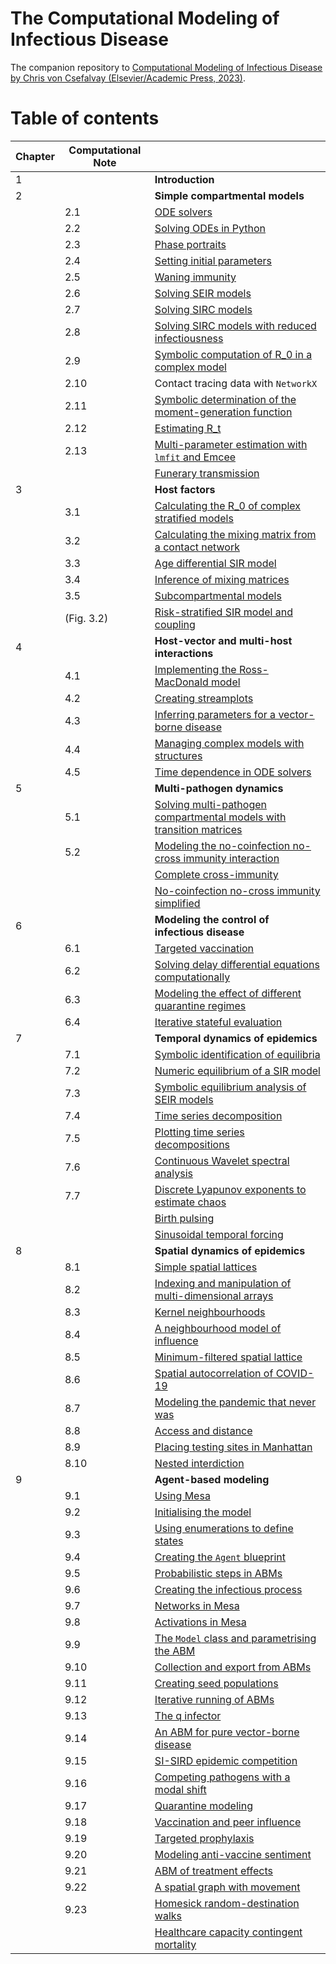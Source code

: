 # The Computational Modeling of Infectious Disease

The companion repository to [Computational Modeling of Infectious Disease by Chris von Csefalvay (Elsevier/Academic Press, 2023)](https://www.elsevier.com/books/computational-modeling-of-infectious-diseases/csefalvay/978-0-323-95389-4).


# Table of contents

| Chapter | Computational Note |                                                                                                                                                                                                                             |
|---------|--------------------|-----------------------------------------------------------------------------------------------------------------------------------------------------------------------------------------------------------------------------| 
| 1 	     | 	                  | **Introduction**                               	                                                                                                                                                                            |
| 2 	     | 	                  | **Simple compartmental models**                	                                                                                                                                                                            |
|         | 2.1                | [ODE solvers](https://github.com/chrisvoncsefalvay/computational-infectious-disease/blob/main/ch02/sir_models/SIR%20and%20related%20models.ipynb)                                                                           |
|         | 2.2                | [Solving ODEs in Python](https://github.com/chrisvoncsefalvay/computational-infectious-disease/blob/main/ch02/sir_models/SIR%20and%20related%20models.ipynb)                                                                |
|         | 2.3                | [Phase portraits](https://github.com/chrisvoncsefalvay/computational-infectious-disease/blob/main/ch02/phase_space/Phase%20space%20and%20stability.ipynb)                                                                   |                            |
|         | 2.4                | [Setting initial parameters](https://github.com/chrisvoncsefalvay/computational-infectious-disease/blob/main/ch02/sir_models/SIR%20and%20related%20models.ipynb)                                                            |
|         | 2.5                | [Waning immunity](https://github.com/chrisvoncsefalvay/computational-infectious-disease/blob/main/ch02/sir_models/SIR%20and%20related%20models.ipynb)                                                                       |
|         | 2.6                | [Solving SEIR models](https://github.com/chrisvoncsefalvay/computational-infectious-disease/blob/main/ch02/sir_models/SIR%20and%20related%20models.ipynb)                                                                   |
|         | 2.7                | [Solving SIRC models](https://github.com/chrisvoncsefalvay/computational-infectious-disease/blob/main/ch02/sir_models/SIR%20and%20related%20models.ipynb)                                                                   |
|         | 2.8                | [Solving SIRC models with reduced infectiousness](https://github.com/chrisvoncsefalvay/computational-infectious-disease/blob/main/ch02/sir_models/SIR%20and%20related%20models.ipynb)                                       |
|         | 2.9                | [Symbolic computation of R_0 in a complex model](https://github.com/chrisvoncsefalvay/computational-infectious-disease/blob/main/ch02/symbolic_r0/Symbolic%20determination%20of%20R0.ipynb)                                 |
|         | 2.10               | Contact tracing data with `NetworkX`                                                                                                                                                                                        |
|         | 2.11               | [Symbolic determination of the moment-generation function](https://github.com/chrisvoncsefalvay/computational-infectious-disease/blob/main/ch02/symbolic_mgf/Symbolic%20moment%20generation%20function.ipynb)               |
|         | 2.12               | [Estimating R_t](https://github.com/chrisvoncsefalvay/computational-infectious-disease/blob/main/ch02/rt_estimation/Rt%20estimation.ipynb)                                                                                  |
|         | 2.13               | [Multi-parameter estimation with `lmfit` and Emcee](https://github.com/chrisvoncsefalvay/computational-infectious-disease/blob/main/ch02/multiparameter/Multiparameter%20fitting.ipynb)                                     |
|         |                    | [Funerary transmission](https://github.com/chrisvoncsefalvay/computational-infectious-disease/blob/main/ch02/funerary_transmission/SIRFD.ipynb)                                                                             |
| 3 	     | 	                  | **Host factors**                               	                                                                                                                                                                            |
|         | 3.1                | [Calculating the R_0 of complex stratified models](https://github.com/chrisvoncsefalvay/computational-infectious-disease/blob/main/ch03/stratified_r0/R_0%20of%20stratified%20system.ipynb)                                 |
|         | 3.2                | [Calculating the mixing matrix from a contact network](https://github.com/chrisvoncsefalvay/computational-infectious-disease/blob/main/ch03/contact_waifw/WAIFW%20from%20network.ipynb)                                     |
|         | 3.3                | [Age differential SIR model](https://github.com/chrisvoncsefalvay/computational-infectious-disease/blob/main/ch03/age_differential_sir/Age%20differential%20SIR.ipynb)                                                      |
|         | 3.4                | [Inference of mixing matrices](https://github.com/chrisvoncsefalvay/computational-infectious-disease/blob/main/ch03/contact_matrix/Contact%20matrix%20inference.ipynb)                                                      |
|         | 3.5                | [Subcompartmental models](https://github.com/chrisvoncsefalvay/computational-infectious-disease/blob/main/ch03/subcompartmental_models/Subcompartmental%20models.ipynb)                                                     |
|         | (Fig. 3.2)         | [Risk-stratified SIR model and coupling](https://github.com/chrisvoncsefalvay/computational-infectious-disease/blob/main/ch03/risk_stratified_sir/Risk%20stratified%20SIR%20model.ipynb)                                    |
| 4 	     | 	                  | **Host-vector and multi-host interactions**    	                                                                                                                                                                            |
|         | 4.1                | [Implementing the Ross-MacDonald model](https://github.com/chrisvoncsefalvay/computational-infectious-disease/blob/main/ch04/ross_macdonald/Ross-Macdonald%20model.ipynb)                                                   |
|         | 4.2                | [Creating streamplots](https://github.com/chrisvoncsefalvay/computational-infectious-disease/blob/main/ch04/ross_macdonald/Ross-Macdonald%20model.ipynb)                                                                    |
|         | 4.3                | [Inferring parameters for a vector-borne disease](https://github.com/chrisvoncsefalvay/computational-infectious-disease/blob/main/ch04/host_vector_pe/Inferring%20parameters%20of%20a%20SIR-SI%20host-vector%20model.ipynb) |
|         | 4.4                | [Managing complex models with structures](https://github.com/chrisvoncsefalvay/computational-infectious-disease/blob/main/ch04/ross_macdonald/Ross-Macdonald%20model.ipynb)                                                 |
|         | 4.5                | [Time dependence in ODE solvers](https://github.com/chrisvoncsefalvay/computational-infectious-disease/blob/main/ch04/zoonosis/Zoonosis.ipynb)                                                                              |
| 5 	     | 	                  | **Multi-pathogen dynamics**                    	                                                                                                                                                                            |
|         | 5.1                | [Solving multi-pathogen compartmental models with transition matrices](https://github.com/chrisvoncsefalvay/computational-infectious-disease/blob/main/ch05/transition_matrix/Transition%20matrix.ipynb)                    |
|         | 5.2                | [Modeling the no-coinfection no-cross immunity interaction](https://github.com/chrisvoncsefalvay/computational-infectious-disease/blob/main/ch05/transition_matrix/Transition%20matrix.ipynb)                               |
|         |                    | [Complete cross-immunity](https://github.com/chrisvoncsefalvay/computational-infectious-disease/blob/main/ch05/complete_cross_immunity/Complete%20cross-immunity.ipynb)                                                     |
|         |                    | [No-coinfection no-cross immunity simplified](https://github.com/chrisvoncsefalvay/computational-infectious-disease/blob/main/ch05/nc_nci/No-coinfection%20no-cross%20immunity.ipynb)                                       |
| 6 	     | 	                  | **Modeling the control of infectious disease** 	                                                                                                                                                                            |
|         | 6.1                | [Targeted vaccination](https://github.com/chrisvoncsefalvay/computational-infectious-disease/blob/main/ch06/rtv/Risk%20targeted%20vaccination.ipynb)                                                                        |
|         | 6.2                | [Solving delay differential equations computationally](https://github.com/chrisvoncsefalvay/computational-infectious-disease/blob/main/ch06/waning_dde/Vaccine%20waning%20immunity%20DDE%20model.ipynb)                     |
|         | 6.3                | [Modeling the effect of different quarantine regimes](https://github.com/chrisvoncsefalvay/computational-infectious-disease/blob/main/ch06/quarantine/General%20quarantine.ipynb)                                           |
|         | 6.4                | [Iterative stateful evaluation](https://github.com/chrisvoncsefalvay/computational-infectious-disease/blob/main/ch06/circuit_breaker/Circuit%20breaker.ipynb)                                                               |
| 7 	     | 	                  | **Temporal dynamics of epidemics**             	                                                                                                                                                                            |
|         | 7.1                | [Symbolic identification of equilibria](https://github.com/chrisvoncsefalvay/computational-infectious-disease/blob/main/ch07/sir_stability/SIR%20numeric%20equilibrium%20and%20stability.ipynb)                             |
|         | 7.2                | [Numeric equilibrium of a SIR model](https://github.com/chrisvoncsefalvay/computational-infectious-disease/blob/main/ch07/sir_stability/SIR%20numeric%20equilibrium%20and%20stability.ipynb)                                |
|         | 7.3                | [Symbolic equilibrium analysis of SEIR models](https://github.com/chrisvoncsefalvay/computational-infectious-disease/blob/main/ch07/seir_stability/SEIR%20symbolic%20stability.ipynb)                                       |
|         | 7.4                | [Time series decomposition](https://github.com/chrisvoncsefalvay/computational-infectious-disease/blob/main/ch07/ts_decomposition/Time%20series%20decomposition%20of%20influenza%20incidence.ipynb)                         |
|         | 7.5                | [Plotting time series decompositions](https://github.com/chrisvoncsefalvay/computational-infectious-disease/blob/main/ch07/ts_decomposition/Time%20series%20decomposition%20of%20influenza%20incidence.ipynb)               |
|         | 7.6                | [Continuous Wavelet spectral analysis](https://github.com/chrisvoncsefalvay/computational-infectious-disease/blob/main/ch07/cwt/Pertussis%20vs%20measles%20wavelet.ipynb)                                                   |
|         | 7.7                | [Discrete Lyapunov exponents to estimate chaos](https://github.com/chrisvoncsefalvay/computational-infectious-disease/blob/main/ch07/discrete_lyapunov/Discrete%20Lyapunov%20exponents.ipynb)                               |
|         |                    | [Birth pulsing](https://github.com/chrisvoncsefalvay/computational-infectious-disease/blob/main/ch07/birth_pulsing/Birth%20pulse.ipynb)                                                                                     |
|         |                    | [Sinusoidal temporal forcing](https://github.com/chrisvoncsefalvay/computational-infectious-disease/blob/main/ch07/sinusoidal_forcing/Sinusoidal%20temporal%20forcing.ipynb)                                                |
| 8 	     | 	                  | **Spatial dynamics of epidemics**              	                                                                                                                                                                            |
|         | 8.1                | [Simple spatial lattices](https://github.com/chrisvoncsefalvay/computational-infectious-disease/blob/main/ch08/spatial_lattice/Spatial%20lattice.ipynb)                                                                     |
|         | 8.2                | [Indexing and manipulation of multi-dimensional arrays](https://github.com/chrisvoncsefalvay/computational-infectious-disease/blob/main/ch08/spatial_lattice/Spatial%20lattice.ipynb)                                       |
|         | 8.3                | [Kernel neighbourhoods](https://github.com/chrisvoncsefalvay/computational-infectious-disease/blob/main/ch08/kernel_neighbourhoods/Kernel%20neighbourhoods.ipynb)                                                           |
|         | 8.4                | [A neighbourhood model of influence](https://github.com/chrisvoncsefalvay/computational-infectious-disease/blob/main/ch08/filtering/Filtering.ipynb)                                                                        |
|         | 8.5                | [Minimum-filtered spatial lattice](https://github.com/chrisvoncsefalvay/computational-infectious-disease/blob/main/ch08/filtering/Filtering.ipynb)                                                                          |
|         | 8.6                | [Spatial autocorrelation of COVID-19](https://github.com/chrisvoncsefalvay/computational-infectious-disease/blob/main/ch08/morans_i/Moran's%20I.ipynb)                                                                      |
|         | 8.7                | [Modeling the pandemic that never was](https://github.com/chrisvoncsefalvay/computational-infectious-disease/blob/main/ch08/reston_virus/Reston%20virus.ipynb)                                                              |
|         | 8.8                | [Access and distance](https://github.com/chrisvoncsefalvay/computational-infectious-disease/blob/main/ch08/access_heterogeneities/Hospital%20access.ipynb)                                                                  |
|         | 8.9                | [Placing testing sites in Manhattan](https://github.com/chrisvoncsefalvay/computational-infectious-disease/blob/main/ch08/testing_site_location/Testing%20site%20location.ipynb)                                            |
|         | 8.10               | [Nested interdiction](https://github.com/chrisvoncsefalvay/computational-infectious-disease/blob/main/ch08/graph_interdiction/Graph%20interdiction.ipynb)                                                                   |
| 9 	     | 	                  | **Agent-based modeling**                       	                                                                                                                                                                            |
|         | 9.1                | [Using Mesa](https://github.com/chrisvoncsefalvay/computational-infectious-disease/blob/main/ch09/sir_abm/Vanilla%20SIR%20ABM.ipynb)                                                                                        |
|         | 9.2                | [Initialising the model](https://github.com/chrisvoncsefalvay/computational-infectious-disease/blob/main/ch09/sir_abm/Vanilla%20SIR%20ABM.ipynb)                                                                            |
|         | 9.3                | [Using enumerations to define states](https://github.com/chrisvoncsefalvay/computational-infectious-disease/blob/main/ch09/sir_abm/Vanilla%20SIR%20ABM.ipynb)                                                               |
|         | 9.4                | [Creating the `Agent` blueprint](https://github.com/chrisvoncsefalvay/computational-infectious-disease/blob/main/ch09/sir_abm/Vanilla%20SIR%20ABM.ipynb)                                                                    |
|         | 9.5                | [Probabilistic steps in ABMs](https://github.com/chrisvoncsefalvay/computational-infectious-disease/blob/main/ch09/sir_abm/Vanilla%20SIR%20ABM.ipynb)                                                                       |
|         | 9.6                | [Creating the infectious process](https://github.com/chrisvoncsefalvay/computational-infectious-disease/blob/main/ch09/sir_abm/Vanilla%20SIR%20ABM.ipynb)                                                                   |
|         | 9.7                | [Networks in Mesa](https://github.com/chrisvoncsefalvay/computational-infectious-disease/blob/main/ch09/sir_abm/Vanilla%20SIR%20ABM.ipynb)                                                                                  |
|         | 9.8                | [Activations in Mesa](https://github.com/chrisvoncsefalvay/computational-infectious-disease/blob/main/ch09/sir_abm/Vanilla%20SIR%20ABM.ipynb)                                                                               |
|         | 9.9                | [The `Model` class and parametrising the ABM](https://github.com/chrisvoncsefalvay/computational-infectious-disease/blob/main/ch09/sir_abm/Vanilla%20SIR%20ABM.ipynb)                                                       |
|         | 9.10               | [Collection and export from ABMs](https://github.com/chrisvoncsefalvay/computational-infectious-disease/blob/main/ch09/sir_abm/Vanilla%20SIR%20ABM.ipynb)                                                                   |
|         | 9.11               | [Creating seed populations](https://github.com/chrisvoncsefalvay/computational-infectious-disease/blob/main/ch09/sir_abm/Vanilla%20SIR%20ABM.ipynb)                                                                         |
|         | 9.12               | [Iterative running of ABMs](https://github.com/chrisvoncsefalvay/computational-infectious-disease/blob/main/ch09/sir_abm/Vanilla%20SIR%20ABM.ipynb)                                                                         |
|         | 9.13               | [The q infector](https://github.com/chrisvoncsefalvay/computational-infectious-disease/blob/main/ch09/q_infector/Q%20infector.ipynb)                                                                                        |
|         | 9.14               | [An ABM for pure vector-borne disease](https://github.com/chrisvoncsefalvay/computational-infectious-disease/blob/main/ch09/host_vector_abm/Host-vector%20ABM.ipynb)                                                        |
|         | 9.15               | [SI-SIRD epidemic competition](https://github.com/chrisvoncsefalvay/computational-infectious-disease/blob/main/ch09/epidemic_competition/Epidemic%20competition%20SI-SIRD.ipynb)                                            |
|         | 9.16               | [Competing pathogens with a modal shift](https://github.com/chrisvoncsefalvay/computational-infectious-disease/blob/main/ch09/epidemic_competition/Epidemic%20competition%20SI-SIRD.ipynb)                                  |
|         | 9.17               | [Quarantine modeling](https://github.com/chrisvoncsefalvay/computational-infectious-disease/blob/main/ch09/quarantine/SEIRD%20with%20quarantine.ipynb)                                                                      |
|         | 9.18               | [Vaccination and peer influence](https://github.com/chrisvoncsefalvay/computational-infectious-disease/blob/main/ch09/blocking/Modeling%20anti-vaccine%20sentiment.ipynb)                                                   |
|         | 9.19               | [Targeted prophylaxis](https://github.com/chrisvoncsefalvay/computational-infectious-disease/blob/main/ch09/targeted_prophylaxis/Targeted%20prophylaxis.ipynb)                                                              |
|         | 9.20               | [Modeling anti-vaccine sentiment](https://github.com/chrisvoncsefalvay/computational-infectious-disease/blob/main/ch09/blocking/Modeling%20anti-vaccine%20sentiment.ipynb)                                                  |
|         | 9.21               | [ABM of treatment effects](https://github.com/chrisvoncsefalvay/computational-infectious-disease/blob/main/ch09/treatment_abm/SEIRD%20with%20treatment.ipynb)                                                               |
|         | 9.22               | [A spatial graph with movement](https://github.com/chrisvoncsefalvay/computational-infectious-disease/blob/main/ch09/network_movement/Network%20with%20movement.ipynb)                                                      |
|         | 9.23               | [Homesick random-destination walks](https://github.com/chrisvoncsefalvay/computational-infectious-disease/blob/main/ch09/homesick_agent/Homesick%20agent.ipynb)                                                             |
|         |                    | [Healthcare capacity contingent mortality](https://github.com/chrisvoncsefalvay/computational-infectious-disease/blob/main/ch09/hccm/Healthcare%20capacity%20contingent%20mortality.ipynb)                                  |
